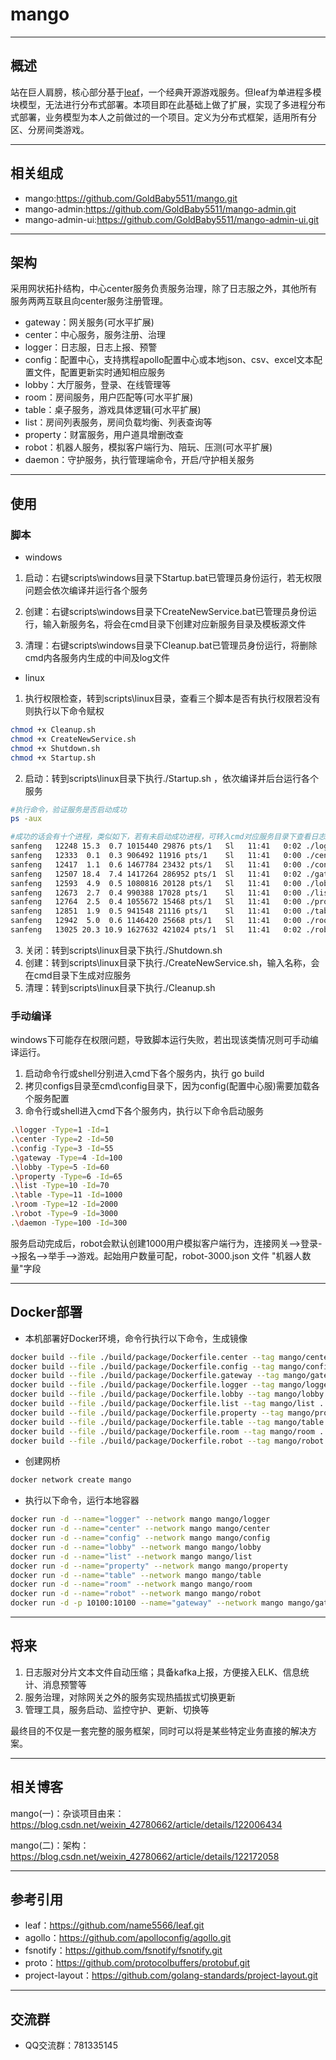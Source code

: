 # mango

---

## 概述

站在巨人肩膀，核心部分基于[leaf](https://github.com/name5566/leaf)，一个经典开源游戏服务。但leaf为单进程多模块模型，无法进行分布式部署。本项目即在此基础上做了扩展，实现了多进程分布式部署，业务模型为本人之前做过的一个项目。定义为分布式框架，适用所有分区、分房间类游戏。

---

## 相关组成

* mango:https://github.com/GoldBaby5511/mango.git
* mango-admin:https://github.com/GoldBaby5511/mango-admin.git
* mango-admin-ui:https://github.com/GoldBaby5511/mango-admin-ui.git 

----

## 架构

采用网状拓扑结构，中心center服务负责服务治理，除了日志服之外，其他所有服务两两互联且向center服务注册管理。

* gateway：网关服务(可水平扩展)
* center：中心服务，服务注册、治理
* logger：日志服，日志上报、预警
* config：配置中心，支持携程apollo配置中心或本地json、csv、excel文本配置文件，配置更新实时通知相应服务
* lobby：大厅服务，登录、在线管理等
* room：房间服务，用户匹配等(可水平扩展)
* table：桌子服务，游戏具体逻辑(可水平扩展)
* list：房间列表服务，房间负载均衡、列表查询等
* property：财富服务，用户道具增删改查
* robot：机器人服务，模拟客户端行为、陪玩、压测(可水平扩展)
* daemon：守护服务，执行管理端命令，开启/守护相关服务

---

## 使用

### 脚本

* windows
1. 启动：右键scripts\windows目录下Startup.bat已管理员身份运行，若无权限问题会依次编译并运行各个服务

2. 创建：右键scripts\windows目录下CreateNewService.bat已管理员身份运行，输入新服务名，将会在cmd目录下创建对应新服务目录及模板源文件

3. 清理：右键scripts\windows目录下Cleanup.bat已管理员身份运行，将删除cmd内各服务内生成的中间及log文件
* linux
1. 执行权限检查，转到scripts\linux目录，查看三个脚本是否有执行权限若没有则执行以下命令赋权

```bash
chmod +x Cleanup.sh
chmod +x CreateNewService.sh
chmod +x Shutdown.sh
chmod +x Startup.sh
```

2. 启动：转到scripts\linux目录下执行./Startup.sh ，依次编译并后台运行各个服务

```bash
#执行命令，验证服务是否启动成功
ps -aux

#成功的话会有十个进程，类似如下，若有未启动成功进程，可转入cmd对应服务目录下查看日志
sanfeng   12248 15.3  0.7 1015440 29876 pts/1   Sl   11:41   0:02 ./logger -Type=1 -Id=1
sanfeng   12333  0.1  0.3 906492 11916 pts/1    Sl   11:41   0:00 ./center -Type=2 -Id=50
sanfeng   12417  1.1  0.6 1467784 23432 pts/1   Sl   11:41   0:00 ./config -Type=3 -Id=60
sanfeng   12507 18.4  7.4 1417264 286952 pts/1  Sl   11:41   0:02 ./gateway -Type=4 -Id=100
sanfeng   12593  4.9  0.5 1080816 20128 pts/1   Sl   11:41   0:00 ./lobby -Type=5 -Id=70
sanfeng   12673  2.7  0.4 990388 17028 pts/1    Sl   11:41   0:00 ./list -Type=6 -Id=80
sanfeng   12764  2.5  0.4 1055672 15468 pts/1   Sl   11:41   0:00 ./property -Type=7 -Id=90
sanfeng   12851  1.9  0.5 941548 21116 pts/1    Sl   11:41   0:00 ./table -Type=8 -Id=1000
sanfeng   12942  5.0  0.6 1146420 25668 pts/1   Sl   11:41   0:00 ./room -Type=9 -Id=2000
sanfeng   13025 20.3 10.9 1627632 421024 pts/1  Sl   11:41   0:02 ./robot -Type=10 -Id=3000
```

3. 关闭：转到scripts\linux目录下执行./Shutdown.sh
4. 创建：转到scripts\linux目录下执行./CreateNewService.sh，输入名称，会在cmd目录下生成对应服务
5. 清理：转到scripts\linux目录下执行./Cleanup.sh

### 手动编译

windows下可能存在权限问题，导致脚本运行失败，若出现该类情况则可手动编译运行。

1. 启动命令行或shell分别进入cmd下各个服务内，执行 go build
2. 拷贝configs目录至cmd\config目录下，因为config(配置中心服)需要加载各个服务配置
3. 命令行或shell进入cmd下各个服务内，执行以下命令启动服务

```bash
.\logger -Type=1 -Id=1
.\center -Type=2 -Id=50
.\config -Type=3 -Id=55
.\gateway -Type=4 -Id=100
.\lobby -Type=5 -Id=60
.\property -Type=6 -Id=65
.\list -Type=10 -Id=70
.\table -Type=11 -Id=1000
.\room -Type=12 -Id=2000
.\robot -Type=9 -Id=3000
.\daemon -Type=100 -Id=300
```

服务启动完成后，robot会默认创建1000用户模拟客户端行为，连接网关-->登录-->报名-->举手-->游戏。起始用户数量可配，robot-3000.json 文件 "机器人数量"字段

---

## Docker部署

* 本机部署好Docker环境，命令行执行以下命令，生成镜像

```bash
docker build --file ./build/package/Dockerfile.center --tag mango/center .
docker build --file ./build/package/Dockerfile.config --tag mango/config .
docker build --file ./build/package/Dockerfile.gateway --tag mango/gateway .
docker build --file ./build/package/Dockerfile.logger --tag mango/logger .
docker build --file ./build/package/Dockerfile.lobby --tag mango/lobby .
docker build --file ./build/package/Dockerfile.list --tag mango/list .
docker build --file ./build/package/Dockerfile.property --tag mango/property .
docker build --file ./build/package/Dockerfile.table --tag mango/table .
docker build --file ./build/package/Dockerfile.room --tag mango/room .
docker build --file ./build/package/Dockerfile.robot --tag mango/robot .
```

* 创建网桥

```bash
docker network create mango
```

* 执行以下命令，运行本地容器

```bash
docker run -d --name="logger" --network mango mango/logger
docker run -d --name="center" --network mango mango/center
docker run -d --name="config" --network mango mango/config
docker run -d --name="lobby" --network mango mango/lobby
docker run -d --name="list" --network mango mango/list
docker run -d --name="property" --network mango mango/property
docker run -d --name="table" --network mango mango/table
docker run -d --name="room" --network mango mango/room
docker run -d --name="robot" --network mango mango/robot
docker run -d -p 10100:10100 --name="gateway" --network mango mango/gateway
```

---

## 将来

1. 日志服对分片文本文件自动压缩；具备kafka上报，方便接入ELK、信息统计、消息预警等
2. 服务治理，对除网关之外的服务实现热插拔式切换更新
3. 管理工具，服务启动、监控守护、更新、切换等

最终目的不仅是一套完整的服务框架，同时可以将是某些特定业务直接的解决方案。

---

## 相关博客

mango(一)：杂谈项目由来：https://blog.csdn.net/weixin_42780662/article/details/122006434

mango(二)：架构：https://blog.csdn.net/weixin_42780662/article/details/122172058

---

## 参考引用

* leaf：https://github.com/name5566/leaf.git
* agollo：https://github.com/apolloconfig/agollo.git
* fsnotify：https://github.com/fsnotify/fsnotify.git
* proto：https://github.com/protocolbuffers/protobuf.git
* project-layout：https://github.com/golang-standards/project-layout.git

---

## 交流群

* QQ交流群：781335145
